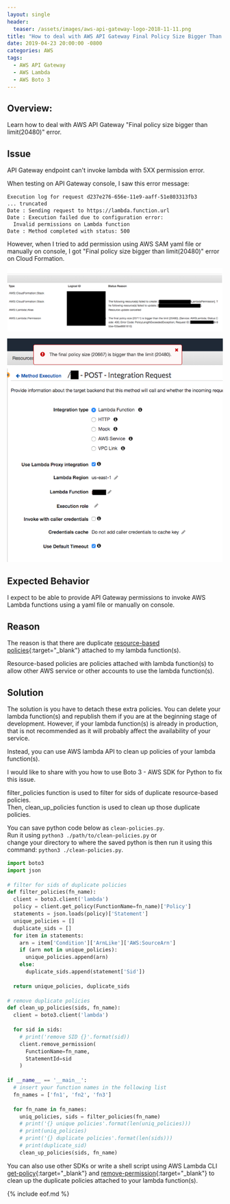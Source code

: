 ```yaml
---
layout: single
header:
  teaser: /assets/images/aws-api-gateway-logo-2018-11-11.png
title: "How to deal with AWS API Gateway Final Policy Size Bigger Than Limit(20480) error?"
date: 2019-04-23 20:00:00 -0800
categories: AWS
tags:
  - AWS API Gateway
  - AWS Lambda
  - AWS Boto 3
---
```


## Overview:
Learn how to deal with AWS API Gateway "Final policy size bigger than limit(20480)" error. 

## Issue
API Gateway endpoint can't invoke lambda with 5XX permission error.

When testing on API Gateway console, I saw this error message:
```
Execution log for request d237e276-656e-11e9-aaff-51e803313fb3
... truncated
Date : Sending request to https://lambda.function.url
Date : Execution failed due to configuration error: 
  Invalid permissions on Lambda function
Date : Method completed with status: 500
```
However, when I tried to add permission using AWS SAM yaml file or manually on console, I got "Final policy size bigger than limit(20480)" error on Cloud Formation.

![AWS Cloud Formation fails to create lambda resource-based policy permission](/assets/images/2019-04-23-aws-api-gateway-final-policy-size-bigger-than-limit-20480/api-gateway-cloudformation-create-permission-fail-2019-04-23.png)

![AWS API Gateway fails to add resource-based policy to access lambda](/assets/images/2019-04-23-aws-api-gateway-final-policy-size-bigger-than-limit-20480/api-gateway-invoke-lambda-permission-final-policy-size-bigger-than-the-limit-2019-04-23.png)

## Expected Behavior
I expect to be able to provide API Gateway permissions to invoke AWS Lambda functions using a yaml file or manually on console.

## Reason 
The reason is that there are duplicate [resource-based policies](https://docs.aws.amazon.com/lambda/latest/dg/access-control-resource-based.html){:target="_blank"} attached to my lambda function(s). 

Resource-based policies are policies attached with lambda function(s) to allow other AWS service or other accounts to use the lambda function(s).

## Solution
The solution is you have to detach these extra policies. You can delete your lambda function(s) and republish them if you are at the beginning stage of development. However, if your lambda function(s) is already in production, that is not recommended as it will probably affect the availability of your service.  

Instead, you can use AWS lambda API to clean up policies of your lambda function(s).

I would like to share with you how to use Boto 3 - AWS SDK for Python to fix this issue.  

filter_policies function is used to filter for sids of duplicate resource-based policies.   
Then, clean_up_policies function is used to clean up those duplicate policies. 

You can save python code below as `clean-policies.py`.   
Run it using `python3 ./path/to/clean-policies.py` or  
change your directory to where the saved python is then run it using this command: `python3 ./clean-policies.py`. 

```python
import boto3
import json

# filter for sids of duplicate policies
def filter_policies(fn_name):
  client = boto3.client('lambda') 
  policy = client.get_policy(FunctionName=fn_name)['Policy']
  statements = json.loads(policy)['Statement'] 
  unique_policies = []
  duplicate_sids = []
  for item in statements:
    arn = item['Condition']['ArnLike']['AWS:SourceArn']
    if (arn not in unique_policies):
      unique_policies.append(arn)
    else:
      duplicate_sids.append(statement['Sid'])
  
  return unique_policies, duplicate_sids

# remove duplicate policies
def clean_up_policies(sids, fn_name):
  client = boto3.client('lambda')

  for sid in sids:       
    # print('remove SID {}'.format(sid))
    client.remove_permission(
      FunctionName=fn_name, 
      StatementId=sid
    )

if __name__ == '__main__':
  # insert your function names in the following list
  fn_names = ['fn1', 'fn2', 'fn3']

  for fn_name in fn_names:
    uniq_policies, sids = filter_policies(fn_name)
    # print('{} unique policies'.format(len(uniq_policies)))
    # print(uniq_policies)
    # print('{} duplicate policies'.format(len(sids)))
    # print(duplicate_sid)
    clean_up_policies(sids, fn_name)
```

You can also use other SDKs or write a shell script using AWS Lambda CLI [get-policy](https://docs.aws.amazon.com/cli/latest/reference/lambda/get-policy.html){:target="_blank"} and [remove-permission](https://docs.aws.amazon.com/cli/latest/reference/lambda/remove-permission.html){:target="_blank"} to clean up the duplicate policies attached to your lambda function(s).

{% include eof.md %}
